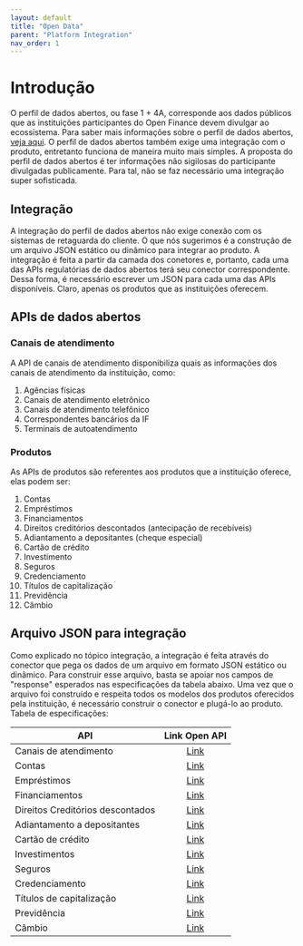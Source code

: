 ```yaml
---
layout: default
title: "Open Data"
parent: "Platform Integration"
nav_order: 1
---
```


# Introdução

O perfil de dados abertos, ou fase 1 + 4A, corresponde aos dados públicos que as instituições participantes do Open Finance devem divulgar ao ecossistema. Para saber mais informações sobre o perfil de dados abertos, [veja aqui][OOF-Dados-Abertos].
O perfil de dados abertos também exige uma integração com o produto, entretanto funciona de maneira muito mais simples. A proposta do perfil de dados abertos é ter informações não sigilosas do participante divulgadas publicamente. Para tal, não se faz necessário uma integração super sofisticada.

## Integração

A integração do perfil de dados abertos não exige conexão com os sistemas de retaguarda do cliente. O que nós sugerimos é a construção de um arquivo JSON estático ou dinâmico para integrar ao produto. A integração é feita a partir da camada dos conetores e, portanto, cada uma das APIs regulatórias de dados abertos terá seu conector correspondente. Dessa forma, é necessário escrever um JSON para cada uma das APIs disponíveis. Claro, apenas os produtos que as instituições oferecem.

## APIs de dados abertos

### Canais de atendimento

A API de canais de atendimento disponibiliza quais as informações dos canais de atendimento da instituição, como:

1. Agências físicas
2. Canais de atendimento eletrônico
3. Canais de atendimento telefônico
4. Correspondentes bancários da IF
5. Terminais de autoatendimento

### Produtos

As APIs de produtos são referentes aos produtos que a instituição oferece, elas podem ser:

1. Contas
2. Empréstimos
3. Financiamentos
4. Direitos creditórios descontados (antecipação de recebíveis)
5. Adiantamento a depositantes (cheque especial)
6. Cartão de crédito
7. Investimento
8. Seguros
9. Credenciamento
10. Títulos de capitalização
11. Previdência
12. Câmbio

## Arquivo JSON para integração

Como explicado no tópico integração, a integração é feita através do conector que pega os dados de um arquivo em formato JSON estático ou dinâmico. Para construir esse arquivo, basta se apoiar nos campos de "response" esperados nas especificações da tabela abaixo. Uma vez que o arquivo foi construído e respeita todos os modelos dos produtos oferecidos pela instituição, é necessário construir o conector e plugá-lo ao produto. Tabela de especificações:

|API                               |Link Open API          |
|----------------------------------|:---------------------:|
|Canais de atendimento             |[Link][Channels]       |
|Contas                            |[Link][Accounts]       |
|Empréstimos                       |[Link][Loans]          |
|Financiamentos                    |[Link][Financings]     |
|Direitos Creditórios descontados  |[Link][Unarranged]     |
|Adiantamento a depositantes       |[Link][Inv-financings] |
|Cartão de crédito                 |[Link][Credit]         |
|Investimentos                     |[Link][Investments]    |
|Seguros                           |[Link][Insurance]      |
|Credenciamento                    |[Link][Acquiring]      |
|Títulos de capitalização          |[Link][Capitalization] |
|Previdência                       |[Link][Pension]        |
|Câmbio                            |[Link][Exchanges]      |

[Acquiring]: ../../../../../swagger-ui/index.html?api=en-open-data-acquiring
[Accounts]: ../../../../../swagger-ui/index.html?api=en-open-data-accounts
[Capitalization]: ../../../../../swagger-ui/index.html?api=en-open-data-capitalization
[Channels]: ../../../../../swagger-ui/index.html?api=en-open-data-channels
[Credit]: ../../../../../swagger-ui/index.html?api=en-open-data-credit-cards
[Exchanges]: ../../../../../swagger-ui/index.html?api=en-open-data-exchanges
[Financings]: ../../../../../swagger-ui/index.html?api=en-open-data-financings
[Insurance]: ../../../../../swagger-ui/index.html?api=en-open-data-insurance
[Investments]: ../../../../../swagger-ui/index.html?api=en-open-data-investments
[Inv-financings]: ../../../../../swagger-ui/index.html?api=en-open-data-invoice-financings
[Loans]: ../../../../../swagger-ui/index.html?api=en-open-data-loans
[Pension]: ../../../../../swagger-ui/index.html?api=en-open-data-pension
[Unarranged]: ../../../../../swagger-ui/index.html?api=en-open-data-unarranged

[OOF-Dados-Abertos]: ../../Open-Finance-Brasil/PerfisOFB/Dados-abertos.html
